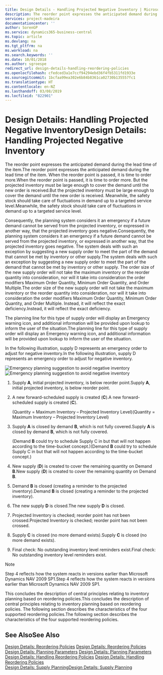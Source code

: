```yaml
---
title: Design Details - Handling Projected Negative Inventory | Microsoft Docs
description: The reorder point expresses the anticipated demand during the lead time of the item. When the reorder point is passed, it is time to order more. But the projected inventory must be large enough to cover the demand until the new order is received. Meanwhile, the safety stock should take care of fluctuations in demand up to a targeted service level.
services: project-madeira
documentationcenter: ''
author: SorenGP
ms.service: dynamics365-business-central
ms.topic: article
ms.devlang: na
ms.tgt_pltfrm: na
ms.workload: na
ms.search.keywords: ''
ms.date: 10/01/2018
ms.author: sgroespe
redirect_url: design-details-handling-reordering-policies
ms.openlocfilehash: cfedced3a1e7ccf94294ebd36f4fb5311fd1933e
ms.sourcegitcommit: 1bcfaa99ea302e6b84b8361ca02730b135557fc1
ms.translationtype: HT
ms.contentlocale: en-NZ
ms.lasthandoff: 03/08/2019
ms.locfileid: "822901"
---
```

# <a name="design-details-handling-projected-negative-inventory"></a><span data-ttu-id="d15b4-106">Design Details: Handling Projected Negative Inventory</span><span class="sxs-lookup"><span data-stu-id="d15b4-106">Design Details: Handling Projected Negative Inventory</span></span>
<span data-ttu-id="d15b4-107">The reorder point expresses the anticipated demand during the lead time of the item.</span><span class="sxs-lookup"><span data-stu-id="d15b4-107">The reorder point expresses the anticipated demand during the lead time of the item.</span></span> <span data-ttu-id="d15b4-108">When the reorder point is passed, it is time to order more.</span><span class="sxs-lookup"><span data-stu-id="d15b4-108">When the reorder point is passed, it is time to order more.</span></span> <span data-ttu-id="d15b4-109">But the projected inventory must be large enough to cover the demand until the new order is received.</span><span class="sxs-lookup"><span data-stu-id="d15b4-109">But the projected inventory must be large enough to cover the demand until the new order is received.</span></span> <span data-ttu-id="d15b4-110">Meanwhile, the safety stock should take care of fluctuations in demand up to a targeted service level.</span><span class="sxs-lookup"><span data-stu-id="d15b4-110">Meanwhile, the safety stock should take care of fluctuations in demand up to a targeted service level.</span></span>  

 <span data-ttu-id="d15b4-111">Consequently, the planning system considers it an emergency if a future demand cannot be served from the projected inventory, or expressed in another way, that the projected inventory goes negative.</span><span class="sxs-lookup"><span data-stu-id="d15b4-111">Consequently, the planning system considers it an emergency if a future demand cannot be served from the projected inventory, or expressed in another way, that the projected inventory goes negative.</span></span> <span data-ttu-id="d15b4-112">The system deals with such an exception by suggesting a new supply order to meet the part of the demand that cannot be met by inventory or other supply.</span><span class="sxs-lookup"><span data-stu-id="d15b4-112">The system deals with such an exception by suggesting a new supply order to meet the part of the demand that cannot be met by inventory or other supply.</span></span> <span data-ttu-id="d15b4-113">The order size of the new supply order will not take the maximum inventory or the reorder quantity into consideration, nor will it take into consideration the order modifiers Maximum Order Quantity, Minimum Order Quantity, and Order Multiple.</span><span class="sxs-lookup"><span data-stu-id="d15b4-113">The order size of the new supply order will not take the maximum inventory or the reorder quantity into consideration, nor will it take into consideration the order modifiers Maximum Order Quantity, Minimum Order Quantity, and Order Multiple.</span></span> <span data-ttu-id="d15b4-114">Instead, it will reflect the exact deficiency.</span><span class="sxs-lookup"><span data-stu-id="d15b4-114">Instead, it will reflect the exact deficiency.</span></span>  

 <span data-ttu-id="d15b4-115">The planning line for this type of supply order will display an Emergency warning icon, and additional information will be provided upon lookup to inform the user of the situation.</span><span class="sxs-lookup"><span data-stu-id="d15b4-115">The planning line for this type of supply order will display an Emergency warning icon, and additional information will be provided upon lookup to inform the user of the situation.</span></span>  

 <span data-ttu-id="d15b4-116">In the following illustration, supply D represents an emergency order to adjust for negative inventory.</span><span class="sxs-lookup"><span data-stu-id="d15b4-116">In the following illustration, supply D represents an emergency order to adjust for negative inventory.</span></span>  

 <span data-ttu-id="d15b4-117">![Emergency planning suggestion to avoid negative inventory](media/nav_app_supply_planning_2_negative_inventory.png "Emergency planning suggestion to avoid negative inventory")</span><span class="sxs-lookup"><span data-stu-id="d15b4-117">![Emergency planning suggestion to avoid negative inventory](media/nav_app_supply_planning_2_negative_inventory.png "Emergency planning suggestion to avoid negative inventory")</span></span>  

1.  <span data-ttu-id="d15b4-118">Supply **A**, initial projected inventory, is below reorder point.</span><span class="sxs-lookup"><span data-stu-id="d15b4-118">Supply **A**, initial projected inventory, is below reorder point.</span></span>  
2.  <span data-ttu-id="d15b4-119">A new forward-scheduled supply is created (**C**).</span><span class="sxs-lookup"><span data-stu-id="d15b4-119">A new forward-scheduled supply is created (**C**).</span></span>  

     <span data-ttu-id="d15b4-120">(Quantity = Maximum Inventory – Projected Inventory Level)</span><span class="sxs-lookup"><span data-stu-id="d15b4-120">(Quantity = Maximum Inventory – Projected Inventory Level)</span></span>  
3.  <span data-ttu-id="d15b4-121">Supply **A** is closed by demand **B**, which is not fully covered.</span><span class="sxs-lookup"><span data-stu-id="d15b4-121">Supply **A** is closed by demand **B**, which is not fully covered.</span></span>  

     <span data-ttu-id="d15b4-122">(Demand **B** could try to schedule Supply C in but that will not happen according to the time-bucket concept.)</span><span class="sxs-lookup"><span data-stu-id="d15b4-122">(Demand **B** could try to schedule Supply C in but that will not happen according to the time-bucket concept.)</span></span>  
4.  <span data-ttu-id="d15b4-123">New supply (**D**) is created to cover the remaining quantity on Demand **B**.</span><span class="sxs-lookup"><span data-stu-id="d15b4-123">New supply (**D**) is created to cover the remaining quantity on Demand **B**.</span></span>  
5.  <span data-ttu-id="d15b4-124">Demand **B** is closed (creating a reminder to the projected inventory).</span><span class="sxs-lookup"><span data-stu-id="d15b4-124">Demand **B** is closed (creating a reminder to the projected inventory).</span></span>  
6.  <span data-ttu-id="d15b4-125">The new supply **D** is closed.</span><span class="sxs-lookup"><span data-stu-id="d15b4-125">The new supply **D** is closed.</span></span>  
7.  <span data-ttu-id="d15b4-126">Projected Inventory is checked; reorder point has not been crossed.</span><span class="sxs-lookup"><span data-stu-id="d15b4-126">Projected Inventory is checked; reorder point has not been crossed.</span></span>  
8.  <span data-ttu-id="d15b4-127">Supply **C** is closed (no more demand exists).</span><span class="sxs-lookup"><span data-stu-id="d15b4-127">Supply **C** is closed (no more demand exists).</span></span>  
9. <span data-ttu-id="d15b4-128">Final check: No outstanding inventory level reminders exist.</span><span class="sxs-lookup"><span data-stu-id="d15b4-128">Final check: No outstanding inventory level reminders exist.</span></span>  

> [!NOTE]  
>  <span data-ttu-id="d15b4-129">Step 4 reflects how the system reacts in versions earlier than Microsoft Dynamics NAV 2009 SP1.</span><span class="sxs-lookup"><span data-stu-id="d15b4-129">Step 4 reflects how the system reacts in versions earlier than Microsoft Dynamics NAV 2009 SP1.</span></span>  

 <span data-ttu-id="d15b4-130">This concludes the description of central principles relating to inventory planning based on reordering policies.</span><span class="sxs-lookup"><span data-stu-id="d15b4-130">This concludes the description of central principles relating to inventory planning based on reordering policies.</span></span> <span data-ttu-id="d15b4-131">The following section describes the characteristics of the four supported reordering policies.</span><span class="sxs-lookup"><span data-stu-id="d15b4-131">The following section describes the characteristics of the four supported reordering policies.</span></span>  

## <a name="see-also"></a><span data-ttu-id="d15b4-132">See Also</span><span class="sxs-lookup"><span data-stu-id="d15b4-132">See Also</span></span>  
 <span data-ttu-id="d15b4-133">[Design Details: Reordering Policies](design-details-reordering-policies.md) </span><span class="sxs-lookup"><span data-stu-id="d15b4-133">[Design Details: Reordering Policies](design-details-reordering-policies.md) </span></span>  
 <span data-ttu-id="d15b4-134">[Design Details: Planning Parameters](design-details-planning-parameters.md) </span><span class="sxs-lookup"><span data-stu-id="d15b4-134">[Design Details: Planning Parameters](design-details-planning-parameters.md) </span></span>  
 <span data-ttu-id="d15b4-135">[Design Details: Handling Reordering Policies](design-details-handling-reordering-policies.md) </span><span class="sxs-lookup"><span data-stu-id="d15b4-135">[Design Details: Handling Reordering Policies](design-details-handling-reordering-policies.md) </span></span>  
 [<span data-ttu-id="d15b4-136">Design Details: Supply Planning</span><span class="sxs-lookup"><span data-stu-id="d15b4-136">Design Details: Supply Planning</span></span>](design-details-supply-planning.md)
